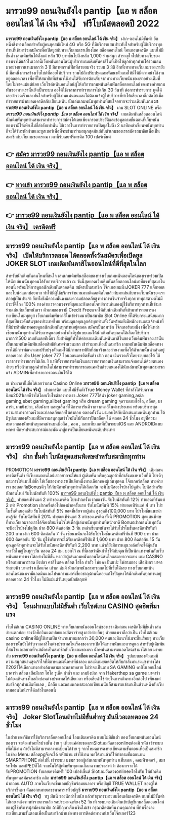 # มารวย99 ถอนเงินยังไง pantip【แอ พ สล็อต ออนไลน์ ได้ เงิน จริง】  ฟรีโบนัสตลอดปี 2022

**มารวย99 ถอนเงินยังไง pantip【แอ พ สล็อต ออนไลน์ ได้ เงิน จริง】** ฝาก-ถอนไม่มีขั้นต่ำ  อีกหนึ่งสิ่งทางเลือกสำหรับผู้คนยุคสมัยใหม่ 4G หรือ 5G ที่มีบริการแสนประทับใจสำหรับผู้ใช้บริการทุกท่านที่เข้ามาร่วมสมัครเพื่อเปิดยูสกับทางเว็บเกมเราเสี่ยงโชค สล็อตออนไลน์ โอนถอนเครดิต แบบไม่มีขั้นต่ำ เล่นเดิมพันได้ตั้งแต่ หลัก 10 บาทขึ้นไปถึงหลัก 1,000 ร่วมสนุก สำราญใจไปกับทางเว็บของทางเราได้แล้วในเวลานี้เว็บพนันออนไลน์ผู้บริการเกมเดิมพันคาสิโนที่เปิดให้ลูกค้าทุกท่านได้ร่วมเล่นมาอย่างยาวนานมากกว่า 3 ปี มีภาพกราฟฟิกที่สวยสมจริง ระบบ 3 มิติ
อีกทั้งทางทางเว็บเกมของเรายังมี มือหนึ่งการสร้างเว็บไซต์ที่คอยให้บริการ  รวมไปถึงปรับปรุงและพัฒนาตัวเกมให้มีให้มีความน่าใช้งานอยู่ตลอดเวลา เพื่อที่ให้สมาชิกที่เข้ามาใช้งานได้รับการต้อนรับจากทางทางเว็บพนันของเราอย่างเต็มที่โดยไม่ขาดแม้แต่น้อย เว็บไซต์พนันออนไลน์ผู้ให้บริการเกมพนันเดิมพันสล็อตออนไลน์ของทางค่ายเกมพันของทางเรานั้นยังเป็นระบบ ออโต้ใช้เวลาการทำรายการไม่เกิน 30 วินาที ต่อการทำรายการ พูดได้เลยว่ารวดเร็วและทันใจสำหรับผู้ใช้งานแน่นอนและไม่ต้องแจ้งผู้ให้บริการที่ทำให้เสียเวลาอีกต่อไปเมื่อทำรายการฝากยอดเครดิตกับเซียนพนัน
นักเล่นเกมพนันทุกท่านที่สนใจอยากจะร่วมเดิมพันเกม **มารวย99 ถอนเงินยังไง pantip【แอ พ สล็อต ออนไลน์ ได้ เงิน จริง】** เกม SLOT ONLINE หรือ ***มารวย99 ถอนเงินยังไง pantip【แอ พ สล็อต ออนไลน์ ได้ เงิน จริง】*** เกมเดิมพันสล็อตออนไลน์นักเดิมพันทุกท่านสามารถทำรายการสมัครได้เลยเพียงกรอกประวัติและข้อมูลตามขั้นตอนที่เว็บพนันของเรามีให้เพียงไม่กี่ลำดับเท่านั้น ใช้เวลาในการทำรายการเปิดยูสไม่ถึง 2 นาทีเหล่าเซียนพนันทุกท่านก็จะได้รับรหัสผ่านและยูสเซอร์เพื่อที่จะเข้ามาร่วมสนุกสุดมันส์กับตัวเกมของเราสมัครสมาชิกเพื่อเป็นสมาชิกกับเว็บเกมของเราณ เวลานี้รับเลยฟรีเครดิต 100 เปอร์เซ็นต์ 

## 👉 [สมัคร มารวย99 ถอนเงินยังไง pantip【แอ พ สล็อต ออนไลน์ ได้ เงิน จริง】](https://archa888.com/)
## 👉 [ทางเข้า มารวย99 ถอนเงินยังไง pantip【แอ พ สล็อต ออนไลน์ ได้ เงิน จริง】](https://archa888.com/)
## 👉 [มารวย99 ถอนเงินยังไง pantip【แอ พ สล็อต ออนไลน์ ได้ เงิน จริง】 เครดิตฟรี](https://archa888.com/)

## มารวย99 ถอนเงินยังไง pantip【แอ พ สล็อต ออนไลน์ ได้ เงิน จริง】 เปิดให้บริการตลอด ได้ตลอดทั้งวันสมัครเพื่อเปิดยูส JOKER SLOT เกมเดิมพันคาสิโนออนไลน์ที่ดีที่สุดในโลก

สำหรับนักเดิมพันคนไหนที่สนใจ เล่นเกมเดิมพันสล็อตของทางเว็บเกมพนันออนไลน์ของเราพร้อมเปิดให้นักเล่นพนันทุกคนได้รับการบริการแล้ว ณ วันนี้สุดยอดเว็บเดิมพันสล็อตออนไลน์มาที่แรงที่สุดมาในตอนนี้ พร้อมให้การดูแลนักเดิมพันตลอดคืน สมัครเป็นสมาชิก โจ๊กเกอเกมมิ่งJOKER 777 แจ็กพอตและโบนัสแตกบ่อยมาก ทำให้มีผู้ใช้บริการจำนวนมากติดอกติดใจแล้วกับมาเล่นกับทางเว็บพนันของเราต่ออยู่เป็นประจำ อีกทั้งยังมีความมั่นคงและความปลอดภัยสูงทางการเงินจ่ายจริงทุกบาททุกสตางค์ไม่มีประวัติโกง 100% ทางค่ายเราควบวงจรที่สุดและยังตอบโจทย์การเล่นของผู้ใช้บริการทุกท่านที่เข้ามาร่วมเล่นกับเว็บพนันเรา
ตัวเกมของเรามี Credit Freeแจกให้กับนักเดิมพันที่เข้ามาทำรายการลงทะเบียนใหม่ทุกยูส เว็บเกมเดิมพันคาสิโนเข้าร่วมมาเป็นสมาชิก Slot Online ที่ได้รับกระแสนิยมมากที่สุดเป็นระดับต้นๆของประเทศไทย พร้อมดูแลคุณลูกค้าทุกท่านทั้งวันพร้อมยังมีพนักงานและเจ้าหน้าที่ที่มีประสิทธิภาพคอยดูแลนักเดิมพันทุกท่านอยู่ตลอด สมัครเป็นสมาชิก โจ๊กเกอร์เกมมิ่ง เพื่อให้เหล่าเซียนพนันทุกท่านได้รับการดูแลอย่างทั่วถึงมีรูปแบบเกมให้นักเดิมพันทุกคนได้เลือกใช้บริการมากกว่า500 เกมกันเลยทีเดียว
สิ่งสำคัญที่ทำให้ค่ายเกมเดิมพันพนันคาสิโนของเว็บเดิมพันของเรานั้นเป็นเกมพนันเดิมพันสล็อตสิทธิพิเศษจำนวนมาก เข้าร่วมมาเพื่อเป็นสมาชิก  เกมพนันเดิมพันสล็อตทางเราได้มีการพัฒนาและปรับปรุงตัวเกมให้มีภาพกราฟฟิกที่สมจริงและสวยงามเพื่อให้ตัวเกมนั้นน่าเล่นอยู่ตลอดเวลา เปิด User joker 777 โอนถอนเครดิตขั้นต่ำ ฝาก ถอน เงินรวดเร็วโดยระบบออโต้ ใช้เวลาการทำรายการไม่เกิน 1 นาทีทั้งรายการเติมเงินและรายการถอนเงินสามารถแจ้งถอนได้ด้วยตนเองง่ายๆ หรือถ้าหากลูกค้าท่านใดไม่สามารถทำรายการถอนเคดริตด้วยตนเองได้นักเล่นพนันทุกคนสามารถแจ้ง ADMINเพื่อทำรายการถอนเงินให้ได้

ณ ช่วงเวลานี้เชื่อได้เลยว่าเกม  Casino Online **มารวย99 ถอนเงินยังไง pantip【แอ พ สล็อต ออนไลน์ ได้ เงิน จริง】** ฝากเครดิต แบบไม่มีขั้นต่ำTrue Money Wallet ที่กำลังได้รับความนิยม2021เลยก็ว่าได้โดยเว็บไซต์ของทางเรา Joker 777ได้นำ  joker gaming,asia gaming,ebet gaming,allbet gaming หรือ dream gaming จุดรวมเกมไฮโล, สล็อต, บาคาร่า, เกมยิงปลา, เสือมังกร และรูเล็ต ที่ได้การการันตีจากจากคาสิโนต่างประเทศ พร้อมบริการสุดความสามารถรวดเร็วและปลอดภัยคอยให้คำตอบ ตลอดทั้งวัน มามอบให้กับนักเล่นเกมพนันทุกท่าน ได้มีรูปแบบของตัวเกมที่มีความสนุกสุดเร้าใจมันไปกับการปั่นสล็อต ได้ ตลอด 24 ชั่วโมง อยู่ที่ความสะดวกของนักพนันทุกคนผ่านบนมือถือ , คอม , และแท็บเลตที่เป็นระบบIOS และ ANDROIDแบบพกพา ศึกษาประสบการณ์และพัฒนาสู่การเป็นเซียนพนันระดับประเทศ

## มารวย99 ถอนเงินยังไง pantip【แอ พ สล็อต ออนไลน์ ได้ เงิน จริง】 ฝาก ขั้นต่ำ โบนัสสุดแสนพิเศษสำหรับสมาชิกทุกท่าน

 PROMOTION  **มารวย99 ถอนเงินยังไง pantip【แอ พ สล็อต ออนไลน์ ได้ เงิน จริง】** เติมถอนเครดิตขั้นต่ำ ที่เว็บเกมออนไลน์เราอยากจะให้แก่  ผู้เดิมพัน หรือคุณลูกค้าที่กำลังมองหาเว็บที่มี โปรดีๆ และการให้แบบไม่กั๊ก ให้เว็บของทางเราเป็นอีกหนึ่งทางเลือกของผู้เล่นทุกคน โจ๊กเกอร์สล็อต ทางค่ายเรา ขอบอกกับBonusดีๆ ให้กับนักพนันทุกท่านได้เลือกกัน จะมีโบนัสอะไรบ้างไปดูกัน
โบนัสสำหรับนักเล่นใหม่ รับโบนัสทันที 100% [มารวย99 ถอนเงินยังไง pantip【แอ พ สล็อต ออนไลน์ ได้ เงิน จริง】](https://archa888.com/) ทำยอดเทิร์นแค่ 2 เท่าของเครดิต
โปรฝากครั้งแรกของวัน รับโบนัสทันที 12% ทำยอดเทิร์นแค่ 2 เท่า
 Promotion ฝากครั้งต่อไปของฝากครั้งแรก รับโบนัสทันที 15% ทำยอดเทิร์นแค่ 4 เท่า
โปรโมชั่นคืนยอดเสีย รับโบนัสทันที 5% ยอดที่เสียจากผู้เล่น สูงสุดถึง100,000 บาท
โปรโมชั่นแนะนำคนรู้จัก รับโบนัสทันที 20% ทำยอดเทิร์นแค่ 3 เท่าของเครดิต
ทั้งนี้ PROMOTION สุดแสนพิศษที่ทางเว็บเกมของเราได้จัดเตรียมขึ้นไว้ให้เพื่อผู้เล่นพนันทุกท่านที่หน้าตาดี Bonusฝากเล่นในทุกวัน จะมีอะไรบ้างไปดูกัน
ฝาก 800 ติดต่อกัน 3 วัน เหล่าเซียนพนันจะได้รับโปรโมชั่นเครดิตฟรีทันที 200 บาท
ฝาก 600 ติดต่อกัน 7 วัน เซียนพนันจะได้รับโปรโมชั่นเครดิตฟรีทันที 900 บาท
ฝาก 600 ติดต่อกัน 10 วัน ผู้ใช้บริการจะได้รับเครดิตฟรีทันที 1,600 บาท
ฝาก 800 ติดต่อกัน 15 วัน คุณลูกค้าทุกท่านจะได้รับโบนัสเครดิตฟรีทันที 2,200 บาท
แล้วก็ยังมีการหมุนวงล้อที่จะได้ลุ้นรับรางวัลใหญ่ในทุกๆวัน ตลอด 24 ชม. บอกไว้ ณ ที่นี้เลยว่าคืนกำไรให้กับคุณที่เป็นนักแทงพนันกับเว็บพนันของทางเราได้อย่างไม่มีอั้น หากว่าผู้เล่นเกมพนันออนไลน์สนใจและอยากจะแทง เกม CASINO หรือเกมบาคาร่าสด ยิงปลา คาสิโนสด สล็อต ไฮโล กำถั่ว ไพ่แคง ปั่นแปะ ไพ่สามกอง เสือมังกร บาคาร่าสายฟ้า บาคาร่า แบ็คแจ๊ค เก้าเก ดัมมี่ นักเล่นพนันสามารถกดไปที่เว็บได้เลย ทางเว็บเกมพนันออนไลน์ของเรามีแอดมินและโปรแกรมเมอร์เชี่ยวชาญด้านนี้คอยแก้ไขปัญหาให้นักเดิมพันทุกท่านอยู่ ตลอดเวลา 24 ชั่วโมง ไม่มีแม้แต่วันหยุดนักขัตฤกษ์

## มารวย99 ถอนเงินยังไง pantip【แอ พ สล็อต ออนไลน์ ได้ เงิน จริง】 โอนฝากแบบไม่มีขั้นต่ำ  เว็บไซต์เกม CASINO สุดฮิตที่มาแรง

เว็บไซต์เกม CASINO ONLINE ทางเว็บเกมพนันออนไลน์ของเรา เติมถอน เครดิตไม่มีขั้นต่ำ เล่นง่ายแตกบ่อย รางวัลบิ๊กวินแตกบ่อยและอัตราจ่ายสูงกว่าค่ายอื่นๆ ค่ายของเราถือว่าเป็น เว็บไซต์เกม casino onlineที่มีผู้ใช้งานเป็นจำนวนมากมากกว่า 30,000 คนและมีแนวโน้มจะขึ้นเรื่อยๆ ทางเว็บของเรานั้นยังได้รับจากคาสิโนต่างประเทศในเรื่องของการเปิดให้แทงพนันและการดูแล สำหรับผู้เดิมพันที่สนใจและอยากที่จะสมัครเป็นสมาชิกกับเว็บเกมของเรา นักพนันสามารถแอดไลน์เข้ามาได้เลย
	มาพบกับ **มารวย99 ถอนเงินยังไง pantip【แอ พ สล็อต ออนไลน์ ได้ เงิน จริง】** รูปแบบของตัวเกมมีความสนุกสนานสุดเร้าใจที่มีภาพและเนื้อหาที่น่าลอง และมีเกมยอดฮิตให้กับกำลังมาแรงแซงทางโค้งปี2021ได้เลือกแทงอย่างล้นหลามและหลากหลาย  ไม่ว่าจะเป็นเกม SA GAMING คาสิโนออนไลน์ บาคาร่า สล็อต เสือมังกร ไฮโล รูเล็ต กำถั่ว และ เกมยิงปลา จาก Hakerthep sa game บาคาร่า ไม่ต้องเดินทางไกลถึงบ่อนต่างประเทศให้เสียเวลา หรือเสียค่าใช้จ่ายในการเดินทางอีกต่อไป เพียงแค่สมาชิกทุกท่านมีแท็บเลต , มือถือ และคอมพกพาสะดวกเซียนพนันก็สามารถเข้ามาเป็นส่วนหนึ่งกับเว็บเกมออนไลน์เราได้แล้วในตอนนี้

## มารวย99 ถอนเงินยังไง pantip【แอ พ สล็อต ออนไลน์ ได้ เงิน จริง】 Joker Slotโอนฝากไม่มีขั้นต่ำทรู มันนี่วอเลทตลอด 24 ชั่วโมง

ในส่วนของวิธีการใช้บริการสล็อตออนไลน์ โอนเติมเครดิต แบบไม่มีขั้นต่ำ ของเว็บเกมพนันออนไลน์ของเรา จะต้องทำอะไรบ้างนั้น ง่าย ๆ เพียงแค่ค่ายของเราSlotเกมวัดดวงonlineต้องมี รหัส เข้าระบบเพื่อใช้งาน ถ้ายังไม่มีสามารถลงทะเบียนได้ง่าย ๆ จากโหมดการลงทะเบียนตามขั้นตอนเพื่อเป็นสมาชิกในช่อง Menu สล็อตpgจึงจะได้ รหัสผ่าน เข้าใช้งาน พอได้มาแล้วก็ให้ทำตามขั้นตอนบน SMARTPHONE ต่อไปนี้
เข้าระบบ user  ของผู้เล่นเกมพนันทุกท่าน แท็บเลต , คอมพิวเตอร์ , สมาร์ทโฟน และiPEDก็ได้
จากนั้นให้ผู้เดิมพันทุกคนเลือกความประสงค์ว่า ต้องการจะได้รับPROMOTION รับเลยเครดิตฟรี 100 เปอร์เซ็นต์ Slotเกมวัดดวงonlineหรือไม่รับ
ให้นักเดิมพันทุกคนสมัครสมาชิก คลิก **มารวย99 ถอนเงินยังไง pantip【แอ พ สล็อต ออนไลน์ ได้ เงิน จริง】** ฝากถอน AUTO ภาพในเว็บจะขึ้นเลขบัญชีพร้อมธนาคาร หรือบัญชี TRUE WALLET ของผู้ให้บริการขึ้นมา
คัดลอกหมายเลขธนาคาร หรือบัญชี **มารวย99 ถอนเงินยังไง pantip【แอ พ สล็อต ออนไลน์ ได้ เงิน จริง】** ทรู มันนี่ ของนักล่าโบนัส แล้วทำธุรกรรมระบบโอนเติมเครดิต แบบไม่มีขั้นต่ำได้เลย
หลังจากทำรายการแล้ว รอประมาณเพียง 52 วินาที ระบบจะเติมเงินเข้าบัญชีเกมสล็อตออนไลน์ของผู้ใช้บริการผู้สมัครสมาชิก
ถ้ามีปัญหาเรื่องเงินไม่เข้า กรุณาติดต่อทีมงานคุณภาพ ที่ทำเรื่องลงทะเบียนตามขั้นตอนเพื่อเป็นสมาชิกผ่านช่องทางการติดต่อทางหน้าเว็บโจ๊กเกอร์123


